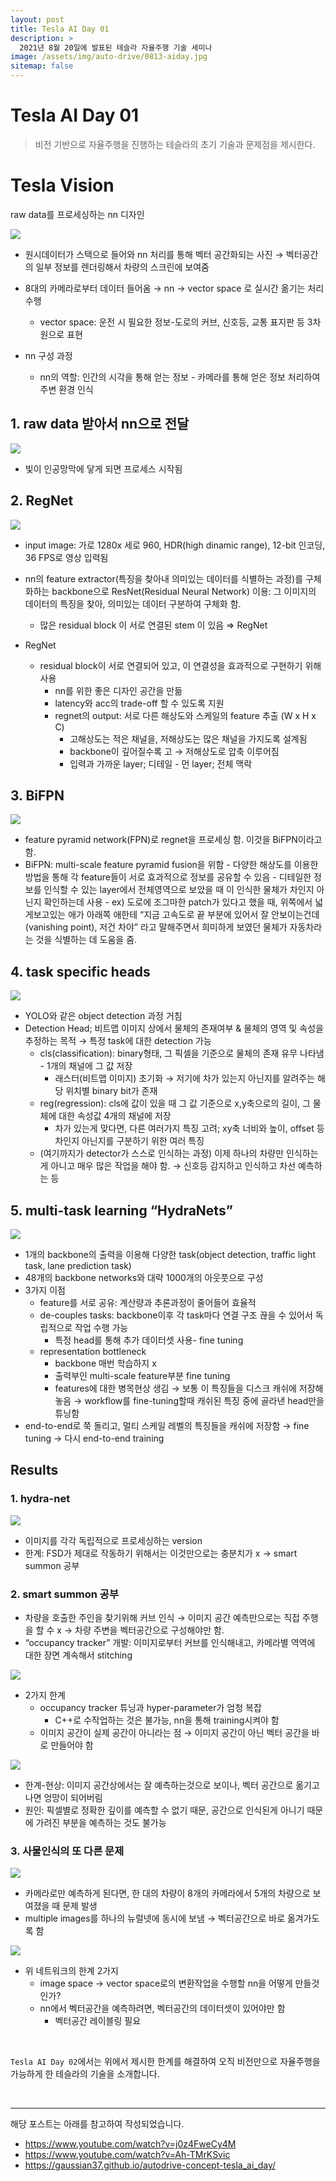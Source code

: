 ```yaml
---
layout: post
title: Tesla AI Day 01
description: >
  2021년 8월 20일에 발표된 테슬라 자율주행 기술 세미나
image: /assets/img/auto-drive/0813-aiday.jpg
sitemap: false
---
```


# Tesla AI Day 01

> 비전 기반으로 자율주행을 진행하는 테슬라의 초기 기술과 문제점을 제시한다.


# Tesla Vision
raw data를 프로세싱하는 nn 디자인

<img src='/assets/img/auto-drive/0813-bigpicture.png'>

- 원시데이터가 스택으로 들어와 nn 처리를 통해 벡터 공간화되는 사진 → 벡터공간의 일부 정보를 렌더링해서 차량의 스크린에 보여줌
- 8대의 카메라로부터 데이터 들어옴 → nn → vector space 로 실시간 옮기는 처리 수행
	- vector space: 운전 시 필요한 정보-도로의 커브, 신호등, 교통 표지판 등 3차원으로 표현

- nn 구성 과정
	- nn의 역할: 인간의 시각을 통해 얻는 정보 -  카메라를 통해 얻은 정보 처리하여 주변 환경 인식

## 1. raw data 받아서 nn으로 전달

<img src='/assets/img/auto-drive/0813-rawdata.png'>

- 빛이 인공망막에 닿게 되면 프로세스 시작됨


## 2. RegNet

<img src='/assets/img/auto-drive/0813-regnet.png'>

- input image: 가로 1280x 세로 960, HDR(high dinamic range), 12-bit 인코딩, 36 FPS로 영상 입력됨
- nn의 feature extractor(특징을 찾아내 의미있는 데이터를 식별하는 과정)를 구체화하는 backbone으로 ResNet(Residual Neural Network) 이용: 그 이미지의 데이터의 특징을 찾아, 의미있는 데이터 구분하여 구체화 함.
	- 많은 residual block 이 서로 연결된 stem 이 있음 ⇒ RegNet

- RegNet
  - residual block이 서로 연결되어 있고, 이 연결성을 효과적으로 구현하기 위해 사용
	- nn를 위한 좋은 디자인 공간을 만듦
	- latency와 acc의 trade-off 할 수 있도록 지원
	- regnet의 output: 서로 다른 해상도와 스케일의 feature 추출 (W x H x C)
		- 고해상도는 적은 채널을, 저해상도는 많은 채널을 가지도록 설계됨
		- backbone이 깊어질수록 고 → 저해상도로 압축 이루어짐
		- 입력과 가까운 layer; 디테일 - 먼 layer; 전체 맥락




## 3. BiFPN

<img src='/assets/img/auto-drive/0813-bifpn.png'>

- feature pyramid network(FPN)로 regnet을 프로세싱 함. 이것을 BiFPN이라고 함.
- BiFPN: multi-scale feature pyramid fusion을 위함 - 다양한 해상도를 이용한 방법을 통해 각 feature들이 서로 효과적으로 정보를 공유할 수 있음
		- 디테일한 정보를 인식할 수 있는 layer에서 전체영역으로 보았을 때 이 인식한 물체가 차인지 아닌지 확인하는데 사용
		- ex) 도로에 조그마한 patch가 있다고 했을 때, 위쪽에서 넓게보고있는 애가 아래쪽 애한테 “지금 고속도로 끝 부분에 있어서 잘 안보이는건데(vanishing point), 저건 차야” 라고 말해주면서 희미하게 보였던 물체가 자동차라는 것을 식별하는 데 도움을 줌.





## 4. task specific heads

<img src='/assets/img/auto-drive/0813-heads.png'>

- YOLO와 같은 object detection 과정 거침
- Detection Head; 비트맵 이미지 상에서 물체의 존재여부 & 물체의 영역 및 속성을 추정하는 목적 → 특정 task에 대한 detection 가능
	- cls(classification): binary형태, 그 픽셀을 기준으로 물체의 존재 유무 나타냄 - 1개의 채널에 그 값 저장
		- 래스터(비트맵 이미지) 초기화 → 저기에 차가 있는지 아닌지를 알려주는 해당 위치별 binary bit가 존재
	- reg(regression): cls에 값이 있을 때 그 값 기준으로 x,y축으로의 길이, 그 물체에 대한 속성값 4개의 채널에 저장
		- 차가 있는게 맞다면, 다른 여러가지 특징 고려; xy축 너비와 높이, offset 등 차인지 아닌지를 구분하기 위한 여러 특징
	- (여기까지가 detector가 스스로 인식하는 과정) 이제 하나의 차량만 인식하는 게 아니고 매우 많은 작업을 해야 함. → 신호등 감지하고 인식하고 차선 예측하는 등


## 5. multi-task learning “HydraNets”

<img src='/assets/img/auto-drive/0813-hydranets.png'>

- 1개의 backbone의 출력을 이용해 다양한 task(object detection, traffic light task, lane prediction task)
- 48개의 backbone networks와 대략 1000개의 아웃풋으로 구성
- 3가지 이점
	- feature를 서로 공유: 계산량과 추론과정이 줄어들어 효율적
	- de-couples tasks: backbone이후 각 task마다 연결 구조 끊을 수 있어서 독립적으로 작업 수행 가능
		- 특정 head를 통해 추가 데이터셋 사용- fine tuning
	- representation bottleneck
		- backbone 매번 학습하지 x
		- 출력부인 multi-scale feature부분 fine tuning
		- features에 대한 병목현상 생김 → 보통 이 특징들을 디스크 캐쉬에 저장해놓음 → workflow를 fine-tuning할때 캐쉬된 특징 중에 골라낸 head만을 튜닝함
- end-to-end로 쭉 돌리고, 멀티 스케일 레벨의 특징들을 캐쉬에 저장함 → fine tuning → 다시 end-to-end training


## Results

### 1. hydra-net

<img src='/assets/img/auto-drive/0813-results_hydranet.png'>

- 이미지를 각각 독립적으로 프로세싱하는 version
- 한계: FSD가 제대로 작동하기 위해서는 이것만으로는 충분치가 x → smart summon 공부


### 2. smart summon 공부

- 차량을 호출한 주인을 찾기위해 커브 인식 → 이미지 공간 예측만으로는 직접 주행을 할 수 x → 차량 주변을 벡터공간으로 구성해야만 함.
- “occupancy tracker” 개발: 이미지로부터 커브를 인식해내고, 카메라별 역역에 대한 장면 계속해서 stitching

<img src='/assets/img/auto-drive/0813-smart_summon.png'>

- 2가지 한계
	- occupancy tracker 튜닝과 hyper-parameter가 엄청 복잡
		- C++로 수작업하는 것은 불가능, nn을 통해 training시켜야 함
	- 이미지 공간이 실제 공간이 아니라는 점 → 이미지 공간이 아닌 벡터 공간을 바로 만들어야 함

<img src='/assets/img/auto-drive/0813-vector_space.png'>

- 한계-현상: 이미지 공간상에서는 잘 예측하는것으로 보이나, 벡터 공간으로 옮기고 나면 엉망이 되어버림
- 원인: 픽셀별로 정확한 깊이를 예측할 수 없기 때문, 공간으로 인식된게 아니기 때문에 가려진 부분을 예측하는 것도 불가능


### 3. 사물인식의 또 다른 문제

<img src='/assets/img/auto-drive/0813-multiple_images.png'>

- 카메라로만 예측하게 된다면, 한 대의 차량이 8개의 카메라에서 5개의 차량으로 보여졌을 때 문제 발생
- multiple images를 하나의 뉴럴넷에 동시에 보냄 → 벡터공간으로 바로 옮겨가도록 함


<img src='/assets/img/auto-drive/0813-network1.png'>

- 위 네트워크의 한계 2가지
	- image space → vector space로의 변환작업을 수행할 nn을 어떻게 만들것인가?
	- nn에서 벡터공간을 예측하려면, 벡터공간의 데이터셋이 있어야만 함
		- 벡터공간 레이블링 필요



<br>

`Tesla AI Day 02`에서는 위에서 제시한 한계를 해결하여 오직 비전만으로 자율주행을 가능하게 한 테슬라의 기술을 소개합니다.


<br>

---

해당 포스트는 아래를 참고하여 작성되었습니다.

- <https://www.youtube.com/watch?v=j0z4FweCy4M>
- <https://www.youtube.com/watch?v=Ah-TMrKSvic>
- <https://gaussian37.github.io/autodrive-concept-tesla_ai_day/>
